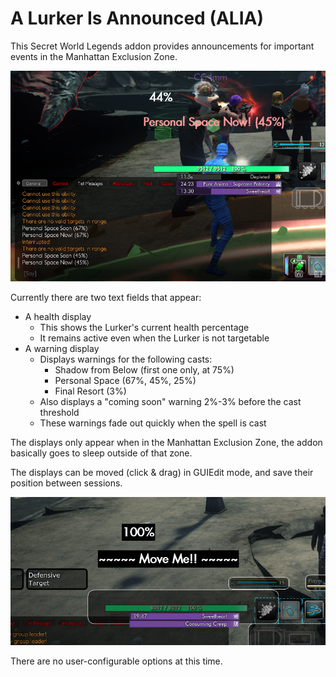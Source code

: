# A Lurker Is Announced (ALIA)
This Secret World Legends addon provides announcements for important events in the Manhattan Exclusion Zone.

![Screenshot of addon during encounter](alia_ps.png)

Currently there are two text fields that appear:
- A health display 
  - This shows the Lurker's current health percentage
  - It remains active even when the Lurker is not targetable
- A warning display
  - Displays warnings for the following casts:
    - Shadow from Below (first one only, at 75%)
    - Personal Space (67%, 45%, 25%)
    - Final Resort (3%)
  - Also displays a "coming soon" warning 2%-3% before the cast threshold
  - These warnings fade out quickly when the spell is cast
  
The displays only appear when in the Manhattan Exclusion Zone, the addon basically goes to sleep outside of that zone.

The displays can be moved (click & drag) in GUIEdit mode, and save their position between sessions.

![Screenshot in GUIEdit Mode](alia_guiedit.png)

There are no user-configurable options at this time.
